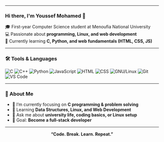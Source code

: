 
<hr>

### Hi there, I'm **Youssef Mohamed** 👋  
🎓 First-year Computer Science student at Menoufia National University  
💻 Passionate about **programming, Linux, and web development**  
🚀 Currently learning **C, Python, and web fundamentals (HTML, CSS, JS)**  

---

### 🛠 Tools & Languages
![C](https://img.shields.io/badge/C-00599C?style=flat&logo=c&logoColor=white)
![C++](https://img.shields.io/badge/C++-00599C?style=flat&logo=c%2B%2B&logoColor=white)
![Python](https://img.shields.io/badge/Python-FFD43B?style=flat&logo=python&logoColor=darkgreen)
![JavaScript](https://img.shields.io/badge/JavaScript-323330?style=flat&logo=javascript&logoColor=F7DF1E)
![HTML](https://img.shields.io/badge/HTML5-E34F26?style=flat&logo=html5&logoColor=white)
![CSS](https://img.shields.io/badge/CSS3-1572B6?style=flat&logo=css3&logoColor=white)
![GNU/Linux](https://img.shields.io/badge/Linux-FCC624?style=flat&logo=linux&logoColor=black)
![Git](https://img.shields.io/badge/GIT-E44C30?style=flat&logo=git&logoColor=white)
![VS Code](https://img.shields.io/badge/VS_Code-0078D4?style=flat&logo=visual-studio-code&logoColor=white)

---

### 🌱 About Me
- 🔭 I’m currently focusing on **C programming & problem solving**
- 🌱 Learning **Data Structures, Linux, and Web Development**
- 💬 Ask me about **university life, coding basics, or Linux setup**
- 🎯 Goal: **Become a full-stack developer**

---

<div align="center">
  <b>“Code. Break. Learn. Repeat.”</b>
</div>
